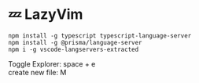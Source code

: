 # 💤 LazyVim

```
npm install -g typescript typescript-language-server
npm install -g @prisma/language-server
npm i -g vscode-langservers-extracted
```

Toggle Explorer: space + e  
create new file: M
